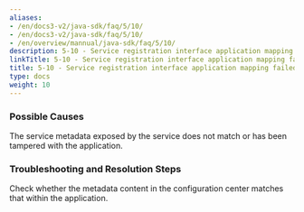 ```yaml
---
aliases:
- /en/docs3-v2/java-sdk/faq/5/10/
- /en/docs3-v2/java-sdk/faq/5/10/
- /en/overview/mannual/java-sdk/faq/5/10/
description: 5-10 - Service registration interface application mapping failed
linkTitle: 5-10 - Service registration interface application mapping failed
title: 5-10 - Service registration interface application mapping failed
type: docs
weight: 10
---
```





### Possible Causes

The service metadata exposed by the service does not match or has been tampered with the application.

### Troubleshooting and Resolution Steps

Check whether the metadata content in the configuration center matches that within the application.

